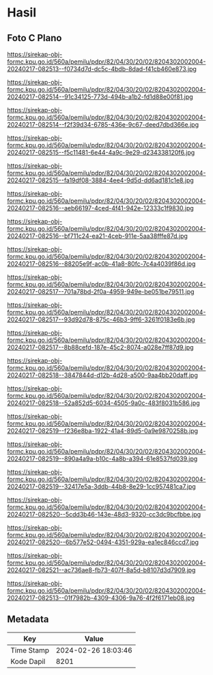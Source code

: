 # Hasil

## Foto C Plano

https://sirekap-obj-formc.kpu.go.id/560a/pemilu/pdpr/82/04/30/20/02/8204302002004-20240217-082513--f0734d7d-dc5c-4bdb-8dad-f41cb460e873.jpg

https://sirekap-obj-formc.kpu.go.id/560a/pemilu/pdpr/82/04/30/20/02/8204302002004-20240217-082514--91c34125-773d-494b-a1b2-fd1d88e00f81.jpg

https://sirekap-obj-formc.kpu.go.id/560a/pemilu/pdpr/82/04/30/20/02/8204302002004-20240217-082514--f2f39d34-6785-436e-9c67-deed7dbd366e.jpg

https://sirekap-obj-formc.kpu.go.id/560a/pemilu/pdpr/82/04/30/20/02/8204302002004-20240217-082515--f5c11481-6e44-4a9c-9e29-d234338120f6.jpg

https://sirekap-obj-formc.kpu.go.id/560a/pemilu/pdpr/82/04/30/20/02/8204302002004-20240217-082515--fa19df08-3884-4ee4-9d5d-dd6ad181c1e8.jpg

https://sirekap-obj-formc.kpu.go.id/560a/pemilu/pdpr/82/04/30/20/02/8204302002004-20240217-082516--aeb66197-4ced-4f41-942e-12333c1f9830.jpg

https://sirekap-obj-formc.kpu.go.id/560a/pemilu/pdpr/82/04/30/20/02/8204302002004-20240217-082516--bf711c24-ea21-4ceb-911e-5aa38fffe87d.jpg

https://sirekap-obj-formc.kpu.go.id/560a/pemilu/pdpr/82/04/30/20/02/8204302002004-20240217-082516--88205e9f-ac0b-41a8-80fc-7c4a4039f86d.jpg

https://sirekap-obj-formc.kpu.go.id/560a/pemilu/pdpr/82/04/30/20/02/8204302002004-20240217-082517--701a78bd-2f0a-4959-949e-be051be79511.jpg

https://sirekap-obj-formc.kpu.go.id/560a/pemilu/pdpr/82/04/30/20/02/8204302002004-20240217-082517--93d92d78-875c-46b3-9ff6-3261f0183e6b.jpg

https://sirekap-obj-formc.kpu.go.id/560a/pemilu/pdpr/82/04/30/20/02/8204302002004-20240217-082517--8b88cefd-187e-45c2-8074-a028e7ff87d9.jpg

https://sirekap-obj-formc.kpu.go.id/560a/pemilu/pdpr/82/04/30/20/02/8204302002004-20240217-082518--3847844d-d12b-4d28-a500-9aa4bb20daff.jpg

https://sirekap-obj-formc.kpu.go.id/560a/pemilu/pdpr/82/04/30/20/02/8204302002004-20240217-082518--52a852d5-6034-4505-9a0c-483f8031b586.jpg

https://sirekap-obj-formc.kpu.go.id/560a/pemilu/pdpr/82/04/30/20/02/8204302002004-20240217-082519--f236e8ba-1922-41a4-89d5-0a9e9870258b.jpg

https://sirekap-obj-formc.kpu.go.id/560a/pemilu/pdpr/82/04/30/20/02/8204302002004-20240217-082519--890a4a9a-b10c-4a8b-a394-61e8537fd039.jpg

https://sirekap-obj-formc.kpu.go.id/560a/pemilu/pdpr/82/04/30/20/02/8204302002004-20240217-082519--32417e5a-3ddb-44b8-8e29-1cc957481ca7.jpg

https://sirekap-obj-formc.kpu.go.id/560a/pemilu/pdpr/82/04/30/20/02/8204302002004-20240217-082520--5cdd3b46-143e-48d3-9320-cc3dc9bcfbbe.jpg

https://sirekap-obj-formc.kpu.go.id/560a/pemilu/pdpr/82/04/30/20/02/8204302002004-20240217-082520--6b577e52-0494-4351-929a-ea1ec846ccd7.jpg

https://sirekap-obj-formc.kpu.go.id/560a/pemilu/pdpr/82/04/30/20/02/8204302002004-20240217-082521--ac736ae8-fb73-407f-8a5d-b8107d3d7909.jpg

https://sirekap-obj-formc.kpu.go.id/560a/pemilu/pdpr/82/04/30/20/02/8204302002004-20240217-082513--01f7982b-4309-4306-9a76-4f2f6171eb08.jpg


## Metadata

| Key        | Value               |
| ---------- | ------------------- |
| Time Stamp | 2024-02-26 18:03:46 |
| Kode Dapil | 8201                |



